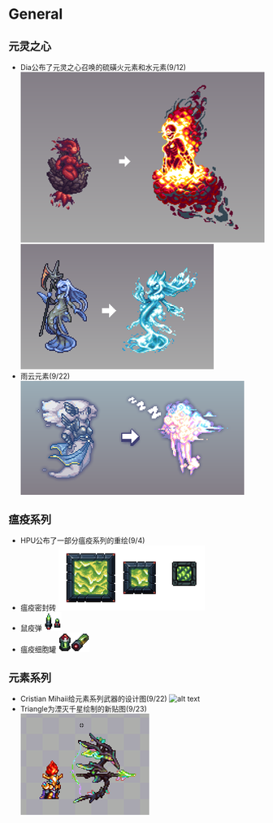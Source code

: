 # General

## 元灵之心
- Dia公布了元灵之心召唤的硫磺火元素和水元素(9/12)
  ![alt text](image_HotEBrimmy.png)  
  ![alt text](image_HotEAnahita.png)
- 雨云元素(9/22)
  ![alt text](image_HotECloud.png)

## 瘟疫系列
- HPU公布了一部分瘟疫系列的重绘(9/4)
- 瘟疫密封砖
  ![alt text](image_plaugeBrick.png)
- 鼠疫弹
  ![alt text](image_bubonicRound.png)
- 瘟疫细胞罐
  ![alt text](image_plaugeCellCanister.png)

## 元素系列
- Cristian Mihaii给元素系列武器的设计图(9/22)
  ![alt text](image_elemental.png)
- Triangle为湮灭千星绘制的新贴图(9/23)
  ![alt text](image_elementalBow.png)